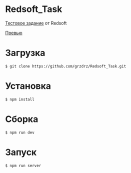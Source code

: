 # Redsoft_Task
<a href="https://docs.google.com/document/d/1Vamqwl3MaXDFOMcEBTVsvoZhADblO-CcBVqVKs3Pij0/edit">Тестовое задание</a> от Redsoft

<a href="https://grzdrz.github.io/Redsoft_Task"><p>Превью</p></a>

# Загрузка
```
$ git clone https://github.com/grzdrz/Redsoft_Task.git
```

# Установка
```
$ npm install
```

# Сборка
```
$ npm run dev
```

# Запуск
```
$ npm run server
